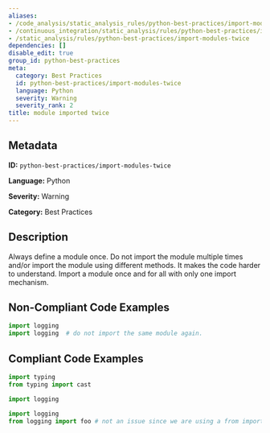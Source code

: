 ```yaml
---
aliases:
- /code_analysis/static_analysis_rules/python-best-practices/import-modules-twice
- /continuous_integration/static_analysis/rules/python-best-practices/import-modules-twice
- /static_analysis/rules/python-best-practices/import-modules-twice
dependencies: []
disable_edit: true
group_id: python-best-practices
meta:
  category: Best Practices
  id: python-best-practices/import-modules-twice
  language: Python
  severity: Warning
  severity_rank: 2
title: module imported twice
---
```

<!--  SOURCED FROM https://github.com/DataDog/datadog-static-analyzer-rule-docs -->


## Metadata
**ID:** `python-best-practices/import-modules-twice`

**Language:** Python

**Severity:** Warning

**Category:** Best Practices

## Description
Always define a module once. Do not import the module multiple times and/or import the module using different methods. It makes the code harder to understand. Import a module once and for all with only one import mechanism.

## Non-Compliant Code Examples
```python
import logging
import logging  # do not import the same module again.

```

## Compliant Code Examples
```python
import typing
from typing import cast
```

```python
import logging
```

```python
import logging
from logging import foo # not an issue since we are using a from import

```
